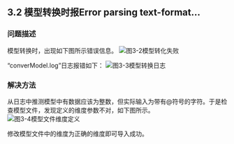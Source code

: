## 3.2 模型转换时报Error parsing text-format...
### 问题描述
模型转换时，出现如下图所示错误信息。
![图3-2模型转化失败](https://gitee.com/Atlas200DK/FAQ/raw/master/part3/img/3-2.jpg)


“converModel.log”日志报错如下：
![图3-3模型转换日志](https://gitee.com/Atlas200DK/FAQ/raw/master/part3/img/3-3.jpg)


### 解决方法
从日志中推测模型中有数据应该为整数，但实际输入为带有@符号的字符。于是检查模型文件，发现定义的维度参数不对，如下图所示。
![图3-4模型文件维度定义](https://gitee.com/Atlas200DK/FAQ/raw/master/part3/img/3-4.jpg)


修改模型文件中的维度为正确的维度即可导入成功。

